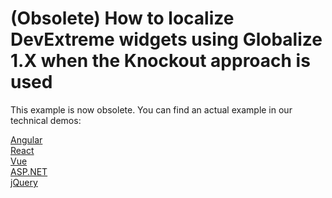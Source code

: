# (Obsolete) How to localize DevExtreme widgets using Globalize 1.X when the Knockout approach is used

This example is now obsolete. You can find an actual example in our technical demos:

[Angular](https://js.devexpress.com/Demos/WidgetsGallery/Demo/Localization/UsingGlobalize/Angular/Light/)<br/>
[React](https://js.devexpress.com/Demos/WidgetsGallery/Demo/Localization/UsingGlobalize/React/Light/)<br/>
[Vue](https://js.devexpress.com/Demos/WidgetsGallery/Demo/Localization/UsingGlobalize/Vue/Light/)<br/>
[ASP.NET](https://js.devexpress.com/Demos/WidgetsGallery/Demo/Localization/UsingGlobalize/NetCore/Light/)<br/>
[jQuery](https://js.devexpress.com/Demos/WidgetsGallery/Demo/Localization/UsingGlobalize/jQuery/Light/)<br/>
